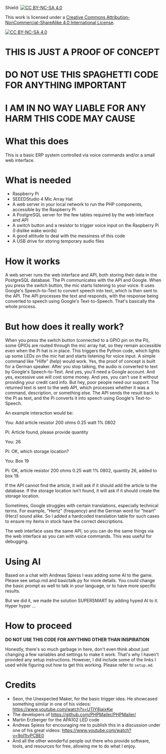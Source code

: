Shield: [![CC BY-NC-SA 4.0][cc-by-nc-sa-shield]][cc-by-nc-sa]

This work is licensed under a
[Creative Commons Attribution-NonCommercial-ShareAlike 4.0 International License][cc-by-nc-sa].

[![CC BY-NC-SA 4.0][cc-by-nc-sa-image]][cc-by-nc-sa]

[cc-by-nc-sa]: http://creativecommons.org/licenses/by-nc-sa/4.0/
[cc-by-nc-sa-image]: https://licensebuttons.net/l/by-nc-sa/4.0/88x31.png
[cc-by-nc-sa-shield]: https://img.shields.io/badge/License-CC%20BY--NC--SA%204.0-lightgrey.svg



# THIS IS JUST A PROOF OF CONCEPT
# DO NOT USE THIS SPAGHETTI CODE FOR ANYTHING IMPORTANT
# I AM IN NO WAY LIABLE FOR ANY HARM THIS CODE MAY CAUSE

# What this does

This is a basic ERP system controlled via voice commands and/or a small web interface.

# What is needed

- Raspberry Pi
- SEEEDStudio 4 Mic Array Hat
- A web server in your local network to run the PHP components, accessible by the Raspberry Pi
- A PostgreSQL server for the few tables required by the web interface and API
- A switch button and a resistor to trigger voice input on the Raspberry Pi (I dislike wake words)
- A good attitude to deal with the messiness of this code
- A USB drive for storing temporary audio files

# How it works

A web server runs the web interface and API, both storing their data in the PostgreSQL database. The Pi communicates with the API and Google. When you press the switch button, the mic starts listening to your voice. It uses Google's Speech-to-Text to convert speech into text, which is then sent to the API. The API processes the text and responds, with the response being converted to speech using Google's Text-to-Speech. That's basically the whole process.

# But how does it really work?

When you press the switch button (connected to a GPIO pin on the Pi), some GPIOs are routed through the mic array hat, so they remain accessible even when the Pi hat is in place. This triggers the Python code, which lights up some LEDs on the mic hat and starts listening for voice input. A simple command like "Hilfe" (help) would work. Yes, the proof of concept is built for a German speaker. After you stop talking, the audio is converted to text by Google's Speech-to-Text. And yes, you'll need a Google account. And yes, excessive use will cost some money. And yes, you can't use it without providing your credit card info. But hey, poor people need our support. The returned text is sent to the web API, which processes whether it was a command, description, or something else. The API sends the result back to the Pi as text, and the Pi converts it into speech using Google's Text-to-Speech.

An example interaction would be:

You: Add article resistor 200 ohms 0.25 watt 1% 0802

Pi: Article found, please provide quantity

You: 26

Pi: OK, which storage location?

You: Box 19

Pi: OK, article resistor 200 ohms 0.25 watt 1% 0802, quantity 26, added to box 19.

If the API cannot find the article, it will ask if it should add the article to the database. If the storage location isn’t found, it will ask if it should create the storage location.

Sometimes, Google struggles with certain translations, especially technical terms. For example, "Hertz" (frequency) and the German word for "heart" (Herz) sound alike. So I added a hardcoded translation table for such cases to ensure my items in stock have the correct descriptions.

The web interface uses the same API, so you can do the same things via the web interface as you can with voice commands. This was useful for debugging.

# Using AI

Based on a chat with Andreas Spiess I was adding some AI to the game. Please see setup.md and basictalk.py for more details. You could change the basic prompt as well to talk in your language, or to have more specific results.

But we did it, we made the solution SUPERSMART by adding hyped AI to it. Hyper hyper ...

# How to proceed

**DO NOT USE THIS CODE FOR ANYTHING OTHER THAN INSPIRATION**

Honestly, there's so much garbage in here, don't even think about just changing a few variables and settings to make it work. That's why I haven't provided any setup instructions. However, I did include some of the links I used while figuring out how to get this working. Please refer to `setup.md`.

# Credits

- Seon, the Unexpected Maker, for the basic trigger idea. He showcased something similar in one of his videos: https://www.youtube.com/watch?v=UTIY8jajxKw
- The developers of https://github.com/PHPMailer/PHPMailer/
- Martin Erzberger for the APA102 LED code
- Andreas Spiess for encouraging me to publish this in a discussion under one of his great videos: https://www.youtube.com/watch?v=9pl1tvPCBE0
- And all the other wonderful people out there who provide software, tools, and resources for free, allowing me to do what I enjoy.
